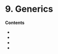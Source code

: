 # 9. Generics

<primary-label ref="header-label"/>

<secondary-label ref="doc-wip"/>


**Contents**
- [](9-1-Generics-Inference.md)
- [](9-2-Generic-Constraints.md)
- [](9-3-Type-Generics.md)
- [](9-4-Comptime-Value-Generics.md)
